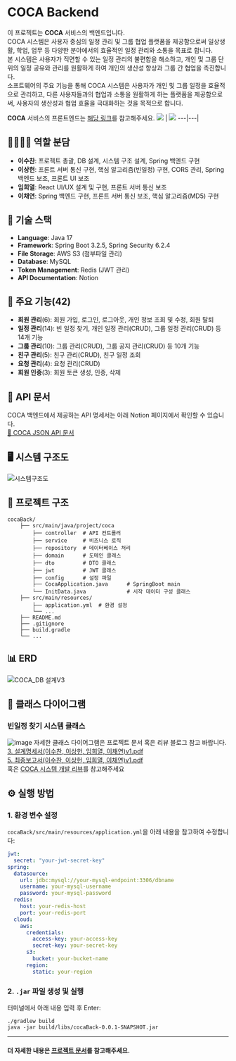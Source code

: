 
# COCA Backend

이 프로젝트는 **COCA** 서비스의 백엔드입니다.  
COCA 시스템은 사용자 중심의 일정 관리 및 그룹 협업 플랫폼을 제공함으로써 일상생활, 학업, 업무 등 다양한 분야에서의 효율적인 일정 관리와 소통을 목표로 합니다.  
본 시스템은 사용자가 직면할 수 있는 일정 관리의 불편함을 해소하고, 개인 및 그룹 단위의 일정 공유와 관리를 원활하게 하여 개인의 생산성 향상과 그룹 간 협업을 촉진합니다.  
소프트웨어의 주요 기능을 통해 COCA 시스템은 사용자가 개인 및 그룹 일정을 효율적으로 관리하고, 다른 사용자들과의 협업과 소통을 원활하게 하는 플랫폼을 제공함으로써, 사용자의 생산성과 협업 효율을 극대화하는 것을 목적으로 합니다.  
  
**COCA** 서비스의 프론트엔드는 [해당 링크](https://github.com/kit-COCA/cocaFront2)를 참고해주세요.
![](https://github.com/user-attachments/assets/b564ebf3-897d-4df5-977e-cfb3139599e1) | ![](https://github.com/user-attachments/assets/34cdc9da-fb51-4963-b57d-00a8c95764d6)
---|---|

## 👨‍💻👩‍💻 역할 분담
- **이수찬**: 프로젝트 총괄, DB 설계, 시스템 구조 설계, Spring 백엔드 구현  
- **이상헌**: 프론트 서버 통신 구현, 핵심 알고리즘(빈일정) 구현, CORS 관리, Spring 백엔드 보조, 프론트 UI 보조  
- **임희열**: React UI/UX 설계 및 구현, 프론트 서버 통신 보조  
- **이채연**: Spring 백엔드 구현, 프론트 서버 통신 보조, 핵심 알고리즘(MD5) 구현  

## 🚀 기술 스택
- **Language**: Java 17
- **Framework**: Spring Boot 3.2.5, Spring Security 6.2.4
- **File Storage**: AWS S3 (첨부파일 관리)
- **Database**: MySQL
- **Token Management**: Redis (JWT 관리)
- **API Documentation**: Notion

## 📌 주요 기능(42) 
- **회원 관리**(6): 회원 가입, 로그인, 로그아웃, 개인 정보 조회 및 수정, 회원 탈퇴
- **일정 관리**(14): 빈 일정 찾기, 개인 일정 관리(CRUD), 그룹 일정 관리(CRUD) 등 14개 기능
- **그룹 관리**(10): 그룹 관리(CRUD), 그룹 공지 관리(CRUD) 등 10개 기능
- **친구 관리**(5): 친구 관리(CRUD), 친구 일정 조회
- **요청 관리**(4): 요청 관리(CRUD)
- **회원 인증**(3): 회원 토큰 생성, 인증, 삭제

## 📖 API 문서  
COCA 백엔드에서 제공하는 API 명세서는 아래 Notion 페이지에서 확인할 수 있습니다.  
[📄 COCA JSON API 문서](https://bitter-nut-ad9.notion.site/COCA-Json-API-Doc-1b7328d2c5d94c058f0bacc363d484e8)

## 🖥️ 시스템 구조도
![시스템구조도](https://github.com/user-attachments/assets/24f5f984-5380-4cfb-9127-7f36710438d3)

## 📂 프로젝트 구조
```
cocaBack/
    ├── src/main/java/project/coca
        ├── controller  # API 컨트롤러
        ├── service     # 비즈니스 로직
        ├── repository  # 데이터베이스 처리
        ├── domain      # 도메인 클래스
        ├── dto         # DTO 클래스
        ├── jwt         # JWT 클래스
        ├── config      # 설정 파일
        ├── CocaApplication.java      # SpringBoot main
        └── InitData.java             # 시작 데이터 구성 클래스
    ├── src/main/resources/
        ├── application.yml  # 환경 설정
        └── ...
    ├── README.md
    ├── .gitignore
    ├── build.gradle
    └── ...
```
## 📊 ERD  
![COCA_DB 설계V3](https://github.com/user-attachments/assets/5ee2763c-56c9-4e09-9320-d15bb307c0bc)

## 🧱 클래스 다이어그램
### 빈일정 찾기 시스템 클래스
![image](https://github.com/user-attachments/assets/6872a2a2-3b63-4f8c-9ce1-b0907c6cf2b5)
자세한 클래스 다이어그램은 프로젝트 문서 혹은 리뷰 블로그 참고 바랍니다.  
[3. 설계명세서(이수찬, 이상헌, 임희열, 이채연)v1.pdf](https://github.com/kit-COCA/cocaBack/blob/main/documents/3.%20%E1%84%89%E1%85%A5%E1%86%AF%E1%84%80%E1%85%A8%E1%84%86%E1%85%A7%E1%86%BC%E1%84%89%E1%85%A6%E1%84%89%E1%85%A5(%E1%84%8B%E1%85%B5%E1%84%89%E1%85%AE%E1%84%8E%E1%85%A1%E1%86%AB%2C%20%E1%84%8B%E1%85%B5%E1%84%89%E1%85%A1%E1%86%BC%E1%84%92%E1%85%A5%E1%86%AB%2C%20%E1%84%8B%E1%85%B5%E1%86%B7%E1%84%92%E1%85%B4%E1%84%8B%E1%85%A7%E1%86%AF%2C%20%E1%84%8B%E1%85%B5%E1%84%8E%E1%85%A2%E1%84%8B%E1%85%A7%E1%86%AB)v1.pdf)    
[5. 최종보고서(이수찬, 이상헌, 임희열, 이채연)v1.pdf](https://github.com/kit-COCA/cocaBack/blob/main/documents/5.%20%E1%84%8E%E1%85%AC%E1%84%8C%E1%85%A9%E1%86%BC%E1%84%87%E1%85%A9%E1%84%80%E1%85%A9%E1%84%89%E1%85%A5(%E1%84%8B%E1%85%B5%E1%84%89%E1%85%AE%E1%84%8E%E1%85%A1%E1%86%AB%2C%20%E1%84%8B%E1%85%B5%E1%84%89%E1%85%A1%E1%86%BC%E1%84%92%E1%85%A5%E1%86%AB%2C%20%E1%84%8B%E1%85%B5%E1%86%B7%E1%84%92%E1%85%B4%E1%84%8B%E1%85%A7%E1%86%AF%2C%20%E1%84%8B%E1%85%B5%E1%84%8E%E1%85%A2%E1%84%8B%E1%85%A7%E1%86%AB)v1.pdf)  
혹은 [COCA 시스템 개발 리뷰](https://velog.io/@lsc4814/COCA-v1-%EA%B5%AC%ED%98%84-%EC%8B%9C%EC%8A%A4%ED%85%9C-%EB%A6%AC%EB%B7%B0)를 참고해주세요

## ⚙️ 실행 방법
### 1. 환경 변수 설정
`cocaBack/src/main/resources/application.yml`을 아래 내용을 참고하여 수정합니다:
```yaml
jwt:
  secret: "your-jwt-secret-key"
spring:
  datasource:
    url: jdbc:mysql://your-mysql-endpoint:3306/dbname
    username: your-mysql-username
    password: your-mysql-password
  redis:
    host: your-redis-host
    port: your-redis-port
  cloud:
    aws:
      credentials:
        access-key: your-access-key
        secret-key: your-secret-key
      s3:
        bucket: your-bucket-name
      region:
        static: your-region
```
### 2. `.jar` 파일 생성 및 실행
터미널에서 아래 내용 입력 후 Enter:
``` 
./gradlew build
java -jar build/libs/cocaBack-0.0.1-SNAPSHOT.jar
```
---
#### 더 자세한 내용은 [프로젝트 문서](https://github.com/kit-COCA/cocaBack/tree/main/documents)를 참고해주세요.

